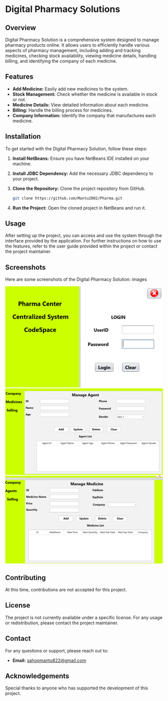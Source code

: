 # Digital Pharmacy Solutions

## Overview

Digital Pharmacy Solution is a comprehensive system designed to manage pharmacy products online. It allows users to efficiently handle various aspects of pharmacy management, including adding and tracking medicines, checking stock availability, viewing medicine details, handling billing, and identifying the company of each medicine.

## Features

- **Add Medicine:** Easily add new medicines to the system.
- **Stock Management:** Check whether the medicine is available in stock or not.
- **Medicine Details:** View detailed information about each medicine.
- **Billing:** Handle the billing process for medicines.
- **Company Information:** Identify the company that manufactures each medicine.

## Installation

To get started with the Digital Pharmacy Solution, follow these steps:

1. **Install NetBeans:** Ensure you have NetBeans IDE installed on your machine.
2. **Install JDBC Dependency:** Add the necessary JDBC dependency to your project.
3. **Clone the Repository:** Clone the project repository from GitHub.

    ```bash
    git clone https://github.com/Mantu2002/Pharma.git
    ```

4. **Run the Project:** Open the cloned project in NetBeans and run it.

## Usage

After setting up the project, you can access and use the system through the interface provided by the application. For further instructions on how to use the features, refer to the user guide provided within the project or contact the project maintainer.

## Screenshots

Here are some screenshots of the Digital Pharmacy Solution:
images



  
![Main Dashboard](images/image_01.png)
![Main Dashboard](images/image_02.png)
![Main Dashboard](images/image_03.png)

## Contributing

At this time, contributions are not accepted for this project.

## License

The project is not currently available under a specific license. For any usage or redistribution, please contact the project maintainer.

## Contact

For any questions or support, please reach out to:

- **Email:** sahoomantu822@gmail.com

## Acknowledgements

Special thanks to anyone who has supported the development of this project.

